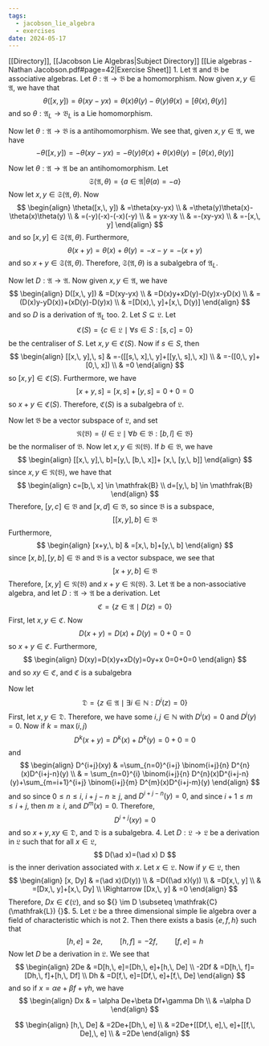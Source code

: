 ```yaml
---
tags:
  - jacobson_lie_algebra
  - exercises
date: 2024-05-17
---
```

[[Directory]], [[Jacobson Lie Algebras|Subject Directory]]
[[Lie algebras - Nathan Jacobson.pdf#page=42|Exercise Sheet]]
1. 
Let $\mathfrak{A}$ and $\mathfrak{B}$ be associative algebras. Let $\theta:\mathfrak{A}\to{}\mathfrak{B} {}$ be a homomorphism. Now given ${} x,\, y \in \mathfrak{A} {}$, we have that
$$
\theta([x,\, y])=\theta(xy-yx)=\theta(x)\theta(y)-\theta(y)\theta(x)=[\theta(x),\, \theta(y)]
$$
and so ${} \theta:\mathfrak{A}_{L}\to{}\mathfrak{B}_{L} {}$ is a Lie homomorphism.

Now let ${} \theta:\mathfrak{A}\to{}\mathfrak{B} {}$ is a antihomomorphism. We see that, given ${} x,\, y \in \mathfrak{A} {}$, we have
$$
-\theta([x,\, y])=-\theta(xy-yx)=-\theta(y)\theta(x)+\theta(x)\theta(y)=[\theta(x),\, \theta(y)]
$$

Now let ${} \theta:\mathfrak{A}\to{} \mathfrak{A} {}$ be an antihomomorphism. Let 
$$
\mathfrak{S}(\mathfrak{A},\, \theta) =\{ a \in \mathfrak{A} |\theta(a)=-a \}
$$
Now let ${} x,\, y \in \mathfrak{S}(\mathfrak{A},\, \theta) {}$. Now
$$
\begin{align}
 \theta([x,\, y]) & =\theta(xy-yx) \\
	 & =\theta(y)\theta(x)-\theta(x)\theta(y) \\
	 & =(-y)(-x)-(-x)(-y) \\
 & = yx-xy \\
 & =-(xy-yx) \\
 & =-[x,\, y]  
 \end{align}
$$
and so ${} [x,\, y] \in  \mathfrak{S} (\mathfrak{A},\, \theta) {}$. Furthermore, 
$$
\theta(x+y)=\theta(x)+\theta(y)=-x-y=-(x+y)
$$
and so ${} x+y \in  \mathfrak{S}(\mathfrak{A},\, \theta) {}$. Therefore, ${} \mathfrak{S}(\mathfrak{A},\, \theta) {}$ is a subalgebra of $\mathfrak{A}_{L}$.

Now let $D:\mathfrak{A}\to{}\mathfrak{A} {}$. Now given ${} x,\, y \in \mathfrak{A} {}$, we have
$$
\begin{align}
 D([x,\, y]) & =D(xy-yx) \\
 & =D(x)y+xD(y)-D(y)x-yD(x) \\
 & =(D(x)y-yD(x))+(xD(y)-D(y)x) \\
  & =[D(x),\, y]+[x,\, D(y)]
 \end{align}
$$
and so $D$ is a derivation of $\mathfrak{A}_{L}$ too. 
2. 
Let ${} S \subseteq  \mathfrak{L} {}$. Let
$$
\mathfrak{C}(S)=\{ c \in \mathfrak{L} \mid \forall s \in S:[s,\, c]=0 \}
$$
be the centraliser of ${} S {}$. Let ${} x,\, y \in \mathfrak{C}(S) {}$. Now if ${} s \in S {}$, then
$$
\begin{align}
 [[x,\, y],\, s] & =-([[s,\, x],\, y]+[[y,\, s],\, x])   \\
 & =-([0,\, y]+[0,\, x]) \\
 & =0
 \end{align}
$$
so ${} [x,\, y] \in \mathfrak{C}(S) {}$. Furthermore, we have
$$
[x+y,\, s]=[x,\, s]+[y,\, s]=0+0=0
$$
so ${} x+y \in \mathfrak{C}(S) {}$. Therefore, $\mathfrak{C}(S)$ is a subalgebra of $\mathfrak{L}$. 

Now let $\mathfrak{B}$ be a vector subspace of $\mathfrak{L}$, and set
$$
\mathfrak{N}(\mathfrak{B})=\{ l \in \mathfrak{L} \mid\forall  b \in \mathfrak{B}:[b,\, l]\in \mathfrak{B} \}
$$
be the normaliser of $\mathfrak{B}$. Now let ${} x,\, y \in \mathfrak{N}(\mathfrak{B}) {}$. If ${} b \in \mathfrak{B} {}$, we have
$$
\begin{align}
[[x,\, y],\, b]=[y,\, [b,\, x]]+ [x,\, [y,\, b]]
\end{align}
$$
since ${} x,\, y \in \mathfrak{N}(\mathfrak{B}) {}$, we have that 
$$
\begin{align}
c=[b,\, x] \in \mathfrak{B} \\
d=[y,\, b] \in \mathfrak{B}
\end{align}
$$
Therefore, ${} [y,\, c] \in \mathfrak{B} {}$ and ${} [x,\, d] \in \mathfrak{B} {}$, so since $\mathfrak{B} {}$ is a subspace, 
$$
[[x,\, y],\, b] \in \mathfrak{B}
$$
Furthermore, 
$$
\begin{align}
[x+y,\, b] & =[x,\, b]+[y,\, b]
\end{align}
$$
since ${} [x,\, b],\, [y,\, b] \in \mathfrak{B} {}$ and ${} \mathfrak{B} {}$ is a vector subspace, we see that
$$
[x+y,\, b] \in \mathfrak{B}
$$
Therefore, ${} [x,\, y] \in \mathfrak{N}(\mathfrak{B}) {}$ and ${} x+y \in \mathfrak{N}(\mathfrak{B}) {}$.
3. 
Let $\mathfrak{A}$ be a non-associative algebra, and let ${} D:\mathfrak{A}\to{}\mathfrak{A} {}$ be a derivation. Let
$$
\mathfrak{C}=\{ z \in \mathfrak{A}\mid D(z)=0 \}
$$
First, let ${} x,\, y \in \mathfrak{C} {}$. Now
$$
D(x+y)=D(x)+D(y)=0+0=0
$$
so ${} x+y \in \mathfrak{C} {}$. Furthermore, 
$$
\begin{align}
D(xy)=D(x)y+xD(y)=0y+x 0=0+0=0
\end{align}
$$
and so ${} xy \in \mathfrak{C} {}$, and ${} \mathfrak{C} {}$ is a subalgebra

Now let 
$$
\mathfrak{D}=\{ z \in \mathfrak{A} \mid\exists  i \in \mathbb{N}:D^{i}(z)=0 \}
$$
First, let ${} x,\, y \in \mathfrak{D} {}$. Therefore, we have some ${} i,\, j \in \mathbb{N} {}$ with ${} D^{i}(x)=0 {}$ and ${} D^{j}(y)=0 {}$. Now if ${} k=\max(i,\, j) {}$
$$
D^{k}(x+y)=D^{k}(x)+D^{k}(y)=0+0=0
$$
and
$$
\begin{align}
 D^{i+j}(xy) & =\sum_{n=0}^{i+j} \binom{i+j}{n} D^{n}(x)D^{i+j-n}(y)  \\
 & = \sum_{n=0}^{i} \binom{i+j}{n} D^{n}(x)D^{i+j-n}(y)+\sum_{m=i+1}^{i+j} \binom{i+j}{m} D^{m}(x)D^{i+j-m}(y) 
 \end{align}
$$
and so since ${} 0\leq n\leq i {}$, ${} i+j-n\geq j {}$, and ${} D^{i+j-n}(y)=0 {}$, and since ${} i+1\leq m\leq i+j {}$, then $m\geq i$, and ${} D^{m}(x)=0 {}$. Therefore, 
$$
D^{i+j}(xy)=0
$$
and so ${} x+y,\, xy \in \mathfrak{D} {}$, and $\mathfrak{D}$ is a subalgebra.
4. 
Let ${} D:\mathfrak{L}\to{}\mathfrak{L} {}$ be a derivation in $\mathfrak{L}$ such that for all ${} x \in \mathfrak{L} {}$, 
$$
D(\ad x)=(\ad x) D
$$
is the inner derivation associated with ${} x$. Let ${} x \in \mathfrak{L} {}$. Now if ${} y \in \mathfrak{L} {}$, then
$$
\begin{align}
 [x, Dy]  & =(\ad x)(D(y)) \\
	 & =D((\ad x)(y)) \\
 & =D[x,\,  y]  \\
 & =[Dx,\,  y]+[x,\,  Dy] \\ 
\Rightarrow [Dx,\, y] & =0
 \end{align}
$$
Therefore, ${} Dx \in \mathfrak{C}(\mathfrak{L}) {}$, and so ${} \im D \subseteq \mathfrak{C}(\mathfrak{L}) {}$. 
5. 
Let $\mathfrak{L}$ be a three dimensional simple lie algebra over a field of characteristic which is not 2. Then there exists a basis ${} \{ e,\, f,\, h \} {}$ such that
$$
[h,\, e]=2e,\, \qquad [h,\, f]=-2f,\, \qquad [f,\, e]=h
$$
Now let $D$ be a derivation in $\mathfrak{L}$. We see that
$$
\begin{align}
 2De & =D[h,\, e]=[Dh,\, e]+[h,\, De]  \\
 -2Df & =D[h,\, f]=[Dh,\, f]+[h,\, Df] \\
Dh & =D[f,\, e]=[Df,\, e]+[f,\, De]
 \end{align}
$$
and so if $x=\alpha e+\beta f+\gamma h$, we have
$$
\begin{align}
 Dx & = \alpha De+\beta Df+\gamma Dh \\
 & =\alpha D 
 \end{align}
$$

$$
\begin{align}
[h,\, De] & =2De+[Dh,\, e] \\
 & =2De+[[Df,\, e],\, e]+[[f,\, De],\, e] \\
 & =2De
\end{align}
$$
